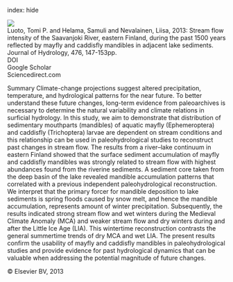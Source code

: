 index: hide

<div class="Citation">
    <div class="Citation-thumb CitationThumb-linked"  data-href="https://doi.org/10.1016/j.jhydrol.2012.10.029">
      <img src="https://static.claimspace.cloud/climate-study-static/refs/thumbs/5/Luoto_et_al_2013-thumb.png" />
    </div>

  <div class="Citation-body">
    <div class="Citation-text">Luoto, Tomi P. and Helama, Samuli and Nevalainen, Liisa, 2013: Stream flow intensity of the Saavanjoki River, eastern Finland, during the past 1500 years reflected by mayfly and caddisfly mandibles in adjacent lake sediments. <span class="Article-journal">Journal of Hydrology, </span><span class="Article-volume">476, </span>147-153pp.</div>
    <div class="Citation-links">
      <div class="CitationLink" data-href="https://doi.org/10.1016/j.jhydrol.2012.10.029">
        <div class="CitationLink-icon CitationLink-Doi"></div>
        <div class="CitationLink-text">DOI</div>
      </div>
      <div class="CitationLink" data-href="https://scholar.google.com/scholar?q=10.1016/j.jhydrol.2012.10.029">
        <div class="CitationLink-icon CitationLink-Scholar"></div>
        <div class="CitationLink-text">Google Scholar</div>
      </div>
      <div class="CitationLink" data-href="http://www.sciencedirect.com/science/article/pii/S0022169412009043">
        <div class="CitationLink-icon CitationLink-Publisher"></div>
        <div class="CitationLink-text">Sciencedirect.com</div>
      </div>
    </div>
  </div>
</div>

Summary                                   Climate-change projections suggest altered precipitation, temperature, and hydrological patterns for the near future. To better understand these future changes, long-term evidence from paleoarchives is necessary to determine the natural variability and climate relations in surficial hydrology. In this study, we aim to demonstrate that distribution of sedimentary mouthparts (mandibles) of aquatic mayfly (Ephemeroptera) and caddisfly (Trichoptera) larvae are dependent on stream conditions and this relationship can be used in paleohydrological studies to reconstruct past changes in stream flow. The results from a river–lake continuum in eastern Finland showed that the surface sediment accumulation of mayfly and caddisfly mandibles was strongly related to stream flow with highest abundances found from the riverine sediments. A sediment core taken from the deep basin of the lake revealed mandible accumulation patterns that correlated with a previous independent paleohydrological reconstruction. We interpret that the primary forcer for mandible deposition to lake sediments is spring floods caused by snow melt, and hence the mandible accumulation, represents amount of winter precipitation. Subsequently, the results indicated strong stream flow and wet winters during the Medieval Climate Anomaly (MCA) and weaker stream flow and dry winters during and after the Little Ice Age (LIA). This wintertime reconstruction contrasts the general summertime trends of dry MCA and wet LIA. The present results confirm the usability of mayfly and caddisfly mandibles in paleohydrological studies and provide evidence for past hydrological dynamics that can be valuable when addressing the potential magnitude of future changes.

<div class="Citation-copy">
&copy; Elsevier BV, 2013
</div>